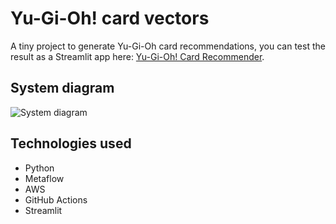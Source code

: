 Yu-Gi-Oh! card vectors
======================

A tiny project to generate Yu-Gi-Oh card recommendations, you can test the result as a Streamlit app here: [Yu-Gi-Oh! Card Recommender](https://yugioh-card-recommender.streamlit.app/).

## System diagram

![System diagram](https://ik.imagekit.io/thatcsharpguy/projects/yu-gi-oh-card-vectors/system.png?updatedAt=1679094907159)

## Technologies used

 - Python
 - Metaflow
 - AWS
 - GitHub Actions
 - Streamlit
